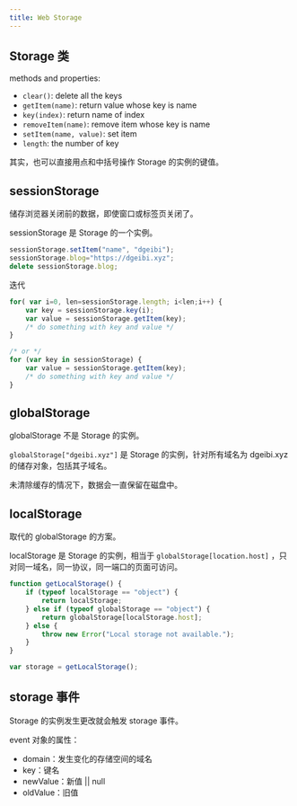 ```yaml
---
title: Web Storage
---
```


## Storage 类

methods and properties:

- `clear()`: delete all the keys
- `getItem(name)`: return value whose key is name
- `key(index)`: return name of index
- `removeItem(name)`: remove item whose key is name
- `setItem(name, value)`: set item
- `length`: the number of key

其实，也可以直接用点和中括号操作 Storage 的实例的键值。

## sessionStorage

储存浏览器关闭前的数据，即使窗口或标签页关闭了。

sessionStorage 是 Storage 的一个实例。

```javascript
sessionStorage.setItem("name", "dgeibi");
sessionStorage.blog="https://dgeibi.xyz";
delete sessionStorage.blog;
```

迭代

```javascript
for( var i=0, len=sessionStorage.length; i<len;i++) {
    var key = sessionStorage.key(i);
    var value = sessionStorage.getItem(key);
    /* do something with key and value */
}

/* or */
for (var key in sessionStorage) {
    var value = sessionStorage.getItem(key);
    /* do something with key and value */
}
```

## globalStorage

globalStorage 不是 Storage 的实例。

`globalStorage["dgeibi.xyz"]` 是 Storage 的实例，针对所有域名为 dgeibi.xyz 的储存对象，包括其子域名。

未清除缓存的情况下，数据会一直保留在磁盘中。

## localStorage

取代的 globalStorage 的方案。

localStorage 是 Storage 的实例，相当于 `globalStorage[location.host]` ，只对同一域名，同一协议，同一端口的页面可访问。

```javascript
function getLocalStorage() {
    if (typeof localStorage == "object") {
        return localStorage;
    } else if (typeof globalStorage == "object") {
        return globalStorage[localStorage.host];
    } else {
        throw new Error("Local storage not available.");
    }
}

var storage = getLocalStorage();
```

## storage 事件

Storage 的实例发生更改就会触发 storage 事件。

event 对象的属性：

- domain：发生变化的存储空间的域名
- key：键名
- newValue：新值 \|\| null
- oldValue：旧值
